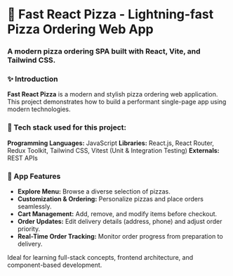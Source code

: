 
# 🍕 Fast React Pizza - Lightning-fast Pizza Ordering Web App

### A modern pizza ordering SPA built with React, Vite, and Tailwind CSS.



### ✨ Introduction

**Fast React Pizza** is a modern and stylish pizza ordering web application. This project demonstrates how to build a performant single-page app using modern technologies.

### 🔨 Tech stack used for this project:
**Programming Languages:** JavaScript
**Libraries:** React.js, React Router, Redux Toolkit, Tailwind CSS, Vitest (Unit & Integration Testing)
**Externals:** REST APIs



### 🚀 App Features
- **Explore Menu:** Browse a diverse selection of pizzas.
- **Customization & Ordering:** Personalize pizzas and place orders seamlessly.
- **Cart Management:** Add, remove, and modify items before checkout.
- **Order Updates:** Edit delivery details (address, phone) and adjust order priority.
- **Real-Time Order Tracking:** Monitor order progress from preparation to delivery.

Ideal for learning full-stack concepts, frontend architecture, and component-based development.
